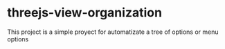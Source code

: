# threejs-view-organization

This project is a simple proyect for automatizate a tree of options or menu options 
